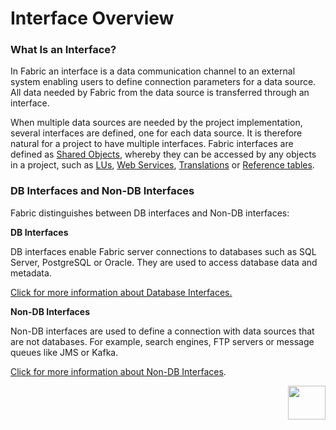 # Interface Overview

### What Is an Interface?
In Fabric an interface is a data communication channel to an external system enabling users to define connection parameters for a data source. All data needed by Fabric from the data source is transferred through an interface.

When multiple data sources are needed by the project implementation, several interfaces are defined, one for each data source. It is therefore natural for a project to have multiple interfaces. 
Fabric interfaces are defined as [Shared Objects](/articles/04_fabric_studio/12_shared_objects.md), whereby they can be accessed by any objects in a project, such as [LUs](/articles/03_logical_units/01_LU_overview.md), [Web Services](/articles/15_web_services_and_graphit/01_web_services_overview.md#web-services-overview), [Translations](/articles/09_translations/01_translations_overview_and_use_cases.md) or [Reference tables](/articles/22_reference(commonDB)_tables/01_fabric_commonDB_overview.md).

### DB Interfaces and Non-DB Interfaces

Fabric distinguishes between DB interfaces and Non-DB interfaces:

**DB Interfaces**

DB interfaces enable Fabric server connections to databases such as SQL Server, PostgreSQL or Oracle. They are used to access database data and metadata.

[Click for more information about Database Interfaces.](/articles/05_DB_interfaces/03_DB_interfaces_overview.md)



**Non-DB Interfaces**

Non-DB interfaces are used to define a connection with data sources that are not databases. For example, search engines, FTP servers or message queues like JMS or Kafka. 

[Click for more information about Non-DB Interfaces](/articles/24_non_DB_interfaces/01_nondb_interfaces_overview.md).

[<img align="right" width="60" height="54" src="/articles/images/Next.png">](02_interfaces_source_analysis_guidelines.md) 
